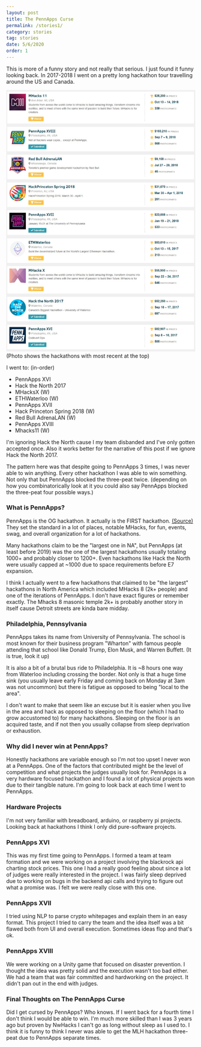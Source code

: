 ```yaml
---
layout: post
title: The PennApps Curse
permalink: /stories1/
category: stories
tag: stories
date: 5/6/2020
order: 1
---
```


This is more of a funny story and not really that serious. I just found it funny looking back. In 2017-2018 I went on a pretty long hackathon tour travelling around the US and Canada.

<img src="/blog/stories/1/hackathons.jpg"/>
(Photo shows the hackathons with most recent at the top)

I went to: (in-order)
- PennApps XVI
- Hack the North 2017
- MHacksX (W)
- ETHWaterloo (W)
- PennApps XVII
- Hack Princeton Spring 2018 (W)
- Red Bull AdrenaLAN (W)
- PennApps XVIII
- Mhacks11 (W)

I'm ignoring Hack the North cause I my team disbanded and I've only gotten accepted once. Also it works better for the narrative of this post if we ignore Hack the North 2017.

The pattern here was that despite going to PennApps 3 times, I was never able to win anything. Every other hackathon I was able to win something. Not only that but PennApps blocked the three-peat twice. (depending on how you combinatorically look at it you could also say PennApps blocked the three-peat four possible ways.)

### What is PennApps?

PennApps is the OG hackathon. It actually is the FIRST hackathon. [(Source)](https://en.wikipedia.org/wiki/Hackathon#For_a_demographic_group) They set the standard in a lot of places, notable MHacks, for fun, events, swag, and overall organization for a lot of hackathons.

Many hackathons claim to be the "largest one in NA", but PennApps (at least before 2019) was the one of the largest hackathons usually totaling 1000+ and probably closer to 1200+. Even hackathons like Hack the North were usually capped at ~1000 due to space requirements before E7 expansion.

I think I actually went to a few hackathons that claimed to be "the largest" hackathons in North America which included MHacks 8 (2k+ people) and one of the iterations of PennApps. I don't have exact figures or remember exactly. The Mhacks 8 masonic temple 2k+ is probably another story in itself cause Detroit streets are kinda bare midday.

### Philadelphia, Pennsylvania

PennApps takes its name from University of Pennsylvania. The school is most known for their business program "Wharton" with famous people attending that school like Donald Trump, Elon Musk, and Warren Buffett. (It is true, look it up)

It is also a bit of a brutal bus ride to Philadelphia. It is ~8 hours one way from Waterloo including crossing the border. Not only is that a huge time sink (you usually leave early Friday and coming back on Monday at 3am was not uncommon) but there is fatigue as opposed to being "local to the area".

I don't want to make that seem like an excuse but it is easier when you live in the area and hack as opposed to sleeping on the floor (which I had to grow accustomed to) for many hackathons. Sleeping on the floor is an acquired taste, and if not then you usually collapse from sleep deprivation or exhaustion.

### Why did I never win at PennApps?

Honestly hackathons are variable enough so I'm not too upset I never won at a PennApps. One of the factors that contributed might be the level of competition and what projects the judges usually look for. PennApps is a very hardware focused hackathon and I found a lot of physical projects won due to their tangible nature. I'm going to look back at each time I went to PennApps.

### Hardware Projects

I'm not very familiar with breadboard, arduino, or raspberry pi projects. Looking back at hackathons I think I only did pure-software projects.

### PennApps XVI

This was my first time going to PennApps. I formed a team at team formation and we were working on a project involving the blackrock api charting stock prices. This one I had a really good feeling about since a lot of judges were really interested in the project. I was fairly sleep deprived due to working on bugs in the backend api calls and trying to figure out what a promise was. I felt we were really close with this one.

### PennApps XVII

I tried using NLP to parse crypto whitepages and explain them in an easy format. This project I tried to carry the team and the idea itself was a bit flawed both from UI and overall execution. Sometimes ideas flop and that's ok.

### PennApps XVIII

We were working on a Unity game that focused on disaster prevention. I thought the idea was pretty solid and the execution wasn't too bad either. We had a team that was fair committed and hardworking on the project. It didn't pan out in the end with judges.

### Final Thoughts on The PennApps Curse

Did I get cursed by PennApps? Who knows. If I went back for a fourth time I don't think I would be able to win. I'm much more skilled than I was 3 years ago but proven by NwHacks I can't go as long without sleep as I used to. I think it is funny to think I never was able to get the MLH hackathon three-peat due to PennApps separate times.
